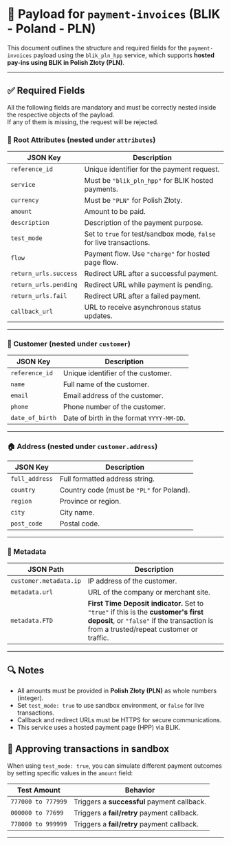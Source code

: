 # 📄 Payload for `payment-invoices` (BLIK - Poland - PLN)

This document outlines the structure and required fields for the `payment-invoices` payload using the `blik_pln_hpp` service, which supports **hosted pay-ins using BLIK in Polish Złoty (PLN)**.

---

## ✅ Required Fields

All the following fields are mandatory and must be correctly nested inside the respective objects of the payload.  
If any of them is missing, the request will be rejected.

### 🧾 Root Attributes (nested under `attributes`)

| JSON Key              | Description                                                         |
| --------------------- | ------------------------------------------------------------------- |
| `reference_id`        | Unique identifier for the payment request.                          |
| `service`             | Must be `"blik_pln_hpp"` for BLIK hosted payments.                  |
| `currency`            | Must be `"PLN"` for Polish Złoty.                                   |
| `amount`              | Amount to be paid.                                                  |
| `description`         | Description of the payment purpose.                                 |
| `test_mode`           | Set to `true` for test/sandbox mode, `false` for live transactions. |
| `flow`                | Payment flow. Use `"charge"` for hosted page flow.                  |
| `return_urls.success` | Redirect URL after a successful payment.                            |
| `return_urls.pending` | Redirect URL while payment is pending.                              |
| `return_urls.fail`    | Redirect URL after a failed payment.                                |
| `callback_url`        | URL to receive asynchronous status updates.                         |

---

### 👤 Customer (nested under `customer`)

| JSON Key        | Description                               |
| --------------- | ----------------------------------------- |
| `reference_id`  | Unique identifier of the customer.        |
| `name`          | Full name of the customer.                |
| `email`         | Email address of the customer.            |
| `phone`         | Phone number of the customer.             |
| `date_of_birth` | Date of birth in the format `YYYY-MM-DD`. |

---

### 🏠 Address (nested under `customer.address`)

| JSON Key       | Description                               |
| -------------- | ----------------------------------------- |
| `full_address` | Full formatted address string.            |
| `country`      | Country code (must be `"PL"` for Poland). |
| `region`       | Province or region.                       |
| `city`         | City name.                                |
| `post_code`    | Postal code.                              |

---
### 🧩 Metadata
| JSON Path              | Description                               |
| ---------------------- | ----------------------------------------- |
| `customer.metadata.ip` | IP address of the customer.               |
| `metadata.url`         | URL of the company or merchant site.      |
| `metadata.FTD`         | **First Time Deposit indicator.** Set to `"true"` if this is the **customer's first deposit**, or `"false"` if the transaction is from a trusted/repeat customer or traffic.            |

---

## 🔍 Notes

- All amounts must be provided in **Polish Złoty (PLN)** as whole numbers (integer).
- Set `test_mode: true` to use sandbox environment, or `false` for live transactions.
- Callback and redirect URLs must be HTTPS for secure communications.
- This service uses a hosted payment page (HPP) via BLIK.

## 🎯 Approving transactions in sandbox

When using `test_mode: true`, you can simulate different payment outcomes by setting specific values in the `amount` field:

| Test Amount        | Behavior                                    |
| ------------------ | ------------------------------------------- |
| `777000 to 777999` | Triggers a **successful** payment callback. |
| `000000 to 77699`  | Triggers a **fail/retry** payment callback. |
| `778000 to 999999` | Triggers a **fail/retry** payment callback. |

---
